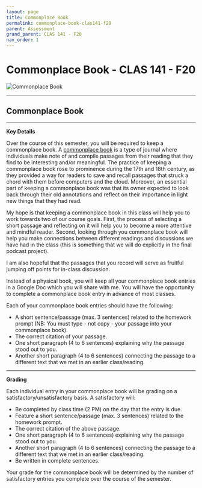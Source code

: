 ```yaml
---
layout: page
title: Commonplace Book
permalink: commonplace-book-clas141-f20
parent: Assessment
grand_parent: CLAS 141 - F20
nav_order: 1
---
```


# Commonplace Book - CLAS 141 - F20

![Commonplace Book](https://upload.wikimedia.org/wikipedia/commons/thumb/5/50/Commonplace_book_mid_17th_century.jpg/800px-Commonplace_book_mid_17th_century.jpg)

***

## Commonplace Book

***

**Key Details**

Over the course of this semester, you will be required to keep a commonplace book. A [commonplace book](https://en.wikipedia.org/wiki/Commonplace_book) is a type of journal where individuals make note of and compile passages from their reading that they find to be interesting and/or meaningful. The practice of keeping a commonplace book rose to prominence during the 17th and 18th century, as they provided a way for readers to save and recall passages that struck a chord with them before computers and the cloud. Moreover, an essential part of keeping a commonplace book was that its owner expected to look back through their old annotations and reflect on their importance in light new things that they had read.

My hope is that keeping a commonplace book in this class will help you to work towards two of our course goals. First, the process of selecting a short passage and reflecting on it will help you to become a more attentive and mindful reader. Second, looking through you commonplace book will help you make connections between different readings and discussions we have had in the class (this is something that we will do explicitly in the final podcast project).

I am also hopeful that the passages that you record will serve as fruitful jumping off points for in-class discussion.

Instead of a physical book, you will keep all your commonplace book entries in a Google Doc which you will share with me. You will have the opportunity to complete a commonplace book entry in advance of most classes.

Each of your commonplace book entries should have the following:

- A short sentence/passage (max. 3 sentences) related to the homework prompt (NB: You must type - not copy - your passage into your commonplace book).
- The correct citation of your passage.
- One short paragraph (4 to 6 sentences) explaining why the passage stood out to you.
- Another short paragraph (4 to 6 sentences) connecting the passage to a different text that we met in an earlier class/reading.

***

**Grading**

Each individual entry in your commonplace book will be grading on a satisfactory/unsatisfactory basis. A satisfactory will:

- Be completed by class time (2 PM) on the day that the entry is due.
- Feature a short sentence/passage (max. 3 sentences) related to the homework prompt.
- The correct citation of the above passage.
- One short paragraph (4 to 6 sentences) explaining why the passage stood out to you.
- Another short paragraph (4 to 6 sentences) connecting the passage to a different text that we met in an earlier class/reading.
- Be written in complete sentences.

Your grade for the commonplace book will be determined by the number of satisfactory entries you complete over the course of the semester.

